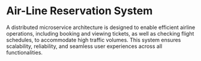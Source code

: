 # Air-Line Reservation System

A distributed microservice architecture is designed to enable efficient airline operations, including booking and viewing tickets, as well as checking flight schedules, to accommodate high traffic volumes. This system ensures scalability, reliability, and seamless user experiences across all functionalities.
